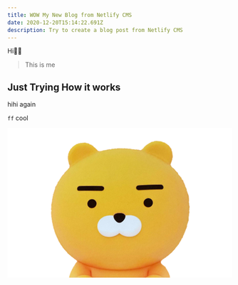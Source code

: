 ```yaml
---
title: WOW My New Blog from Netlify CMS
date: 2020-12-20T15:14:22.691Z
description: Try to create a blog post from Netlify CMS
---
```

Hi🙋‍♀️

> This is me



## Just Trying How it works

hihi again

`ff` cool



![ryan](ryan-icon-copy.png "My Darling")